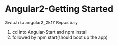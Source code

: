 # Angular2-Getting Started
Switch to angular2_2k17 Repository
1. cd into Angular-Start and npm install
2. followed by npm start(should boot up the app)

